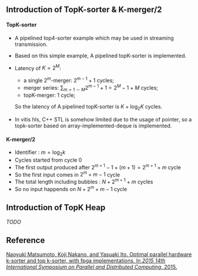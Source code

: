 ## Introduction of TopK-sorter & K-merger/2

#### TopK-sorter

* A pipelined top4-sorter example which may be used in streaming transmission.

* Based on this simple example, A pipelined topK-sorter is implemented.

* Latency of $K=2^{M}$:
  * a single $2^m$-merger: $2^{m-1}+1$ cycles;
  * merger series: $\sum_{m=1\sim M} 2^{m-1}+1=2^M-1+M$ cycles;
  * topK-merger: $1$ cycle;
  
  So the latency of A pipelined topK-sorter is $K+\log_2 K$ cycles.
  
* In vitis hls, C++ STL is somehow limited due to the usage of pointer, so a topk-sorter based on array-implemented-deque is implemented.

#### K-merger/2

* Identifier : $m = \log_2 k$
* Cycles started from cycle 0
* The first output produced after $2^{m+1}-1+(m+1) = 2^{m+1}+m$ cycle
* So the first input comes in $2^m+m-1$ cycle
* The total length including bubbles : $N+2^{m+1}+m$ cycles
* So no input happends on $N+2^{m}+m-1$ cycle

## Introduction of TopK Heap

*TODO*

## Reference

[Naoyuki Matsumoto, Koji Nakano, and Yasuaki Ito. Optimal parallel hardware k-sorter and top k-sorter, with fpga implementations. In *2015 14th International Symposium on Parallel and Distributed Computing*, 2015.](https://ieeexplore.ieee.org/document/7165140)

